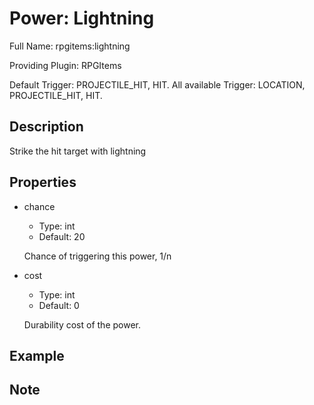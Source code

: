 # Power: Lightning

<!-- This file is generated ingame by `/rpgitem gen-wiki`. -->
<!-- Please only edit between "beginCustomXXXX" and "endCustomXXXX".  -->
<!-- If you want to edit description of this power or property, -->
<!-- please edit corresponding section in "resources/lang/en_US.yml" -->

Full Name: rpgitems:lightning

Providing Plugin: RPGItems

Default Trigger: PROJECTILE_HIT, HIT. All available Trigger: LOCATION, PROJECTILE_HIT, HIT.

<!-- beginCustomHeader -->
<!-- endCustomHeader -->

## Description

Strike the hit target with lightning
<!-- beginCustomDescription -->
<!-- endCustomDescription -->

## Properties

* chance

  * Type: int
  * Default: 20

  Chance of triggering this power, 1/n

* cost

  * Type: int
  * Default: 0

  Durability cost of the power.


<!-- beginCustomProperties -->
<!-- endCustomProperties -->

## Example

<!-- beginCustomExample -->
<!-- endCustomExample -->

## Note

<!-- beginCustomNote -->
<!-- endCustomNote -->